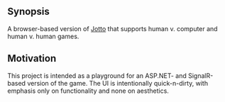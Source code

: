 ## Synopsis

A browser-based version of [Jotto](https://en.wikipedia.org/wiki/Jotto) that supports human v. computer and human v. human games.

## Motivation

This project is intended as a playground for an ASP.NET- and SignalR-based version of the game.  The UI is intentionally quick-n-dirty, with emphasis only on functionality and none on aesthetics.
